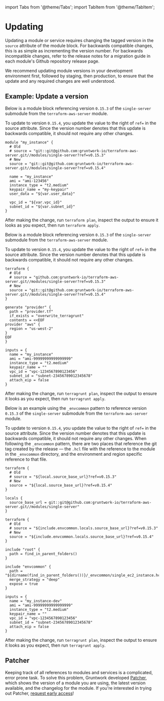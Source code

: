 import Tabs from '@theme/Tabs';
import TabItem from '@theme/TabItem';

# Updating

Updating a module or service requires changing the tagged version in the `source` attribute of the module block. For backwards compatible changes, this is as simple as incrementing the version number. For backwards incompatible changes, refer to the release notes for a migration guide in each module's Github repository release page.

We recommend updating module versions in your development environment first, followed by staging, then production, to ensure that the update and any required changes are well understood.

## Example: Update a version

<Tabs groupId="tool-choice">
<TabItem value="Terraform" label="Terraform" default>

Below is a module block referencing version `0.15.3` of the `single-server` submodule from the `terraform-aws-server` module.

To update to version `0.15.4`, you update the value to the right of `ref=` in the source attribute. Since the version number denotes that this update is backwards compatible, it should not require any other changes.

```hcl
module "my_instance" {
  # Old
  # source = "git::git@github.com:gruntwork-io/terraform-aws-server.git//modules/single-server?ref=v0.15.3"
  # New
  source = "git::git@github.com:gruntwork-io/terraform-aws-server.git//modules/single-server?ref=v0.15.4"

  name = "my_instance"
  ami = "ami-123456"
  instance_type = "t2.medium"
  keypair_name = "my-keypair"
  user_data = "${var.user_data}"

  vpc_id = "${var.vpc_id}"
  subnet_id = "${var.subnet_id}"
}
```

After making the change, run `terraform plan`, inspect the output to ensure it looks as you expect, then run `terraform apply`.
</TabItem>
<TabItem value="Terragrunt" label="Terragrunt">

Below is a module block referencing version `0.15.3` of the `single-server` submodule from the `terraform-aws-server` module.

To update to version `0.15.4`, you update the value to the right of `ref=` in the source attribute. Since the version number denotes that this update is backwards compatible, it should not require any other changes.

```hcl
terraform {
  # Old
  # source = "github.com:gruntwork-io/terraform-aws-server.git//modules/single-server?ref=v0.15.3"
  # New
  source = "git::git@github.com:gruntwork-io/terraform-aws-server.git//modules/single-server?ref=v0.15.4"
}

generate "provider" {
  path = "provider.tf"
  if_exists = "overwrite_terragrunt"
  contents = <<EOF
provider "aws" {
  region = "us-west-2"
}
EOF
}

inputs = {
  name = "my_instance"
  ami = "ami-99999999999999999"
  instance_type = "t2.medium"
  keypair_name = ""
  vpc_id = "vpc-1234567890123456"
  subnet_id = "subnet-23456789012345678"
  attach_eip = false
}
```

After making the change, run `terragrunt plan`, inspect the output to ensure it looks as you expect, then run `terragrunt apply`.

</TabItem>
<TabItem value="Terragrunt with _envcommon" label="_envcommon (Terragrunt)">

Below is an example using the `_envcommon` pattern to reference version `0.15.3` of the `single-server` submodule from the `terraform-aws-server` module.

To update to version `0.15.4`, you update the value to the right of `ref=` in the source attribute. Since the version number denotes that this update is backwards compatible, it should not require any other changes. When following the `_envcommon` pattern, there are two places that reference the git tag created by the release — the `.hcl` file with the reference to the module in the `_envcommon` directory, and the environment and region specific reference to that file.

```hcl title=_envcommon/services/single_ec2_instance.hcl
terraform {
  # Old
  # source = "${local.source_base_url}?ref=v0.15.3"
  # New
  source = "${local.source_base_url}?ref=v0.15.4"
}

locals {
  source_base_url = git::git@github.com:gruntwork-io/terraform-aws-server.git//modules/single-server"
}
```

```hcl title=/<your-environment>/<your-region>/services/single_ec2_instance/terragrunt.hcl
terraform {
  # Old
  # source = "${include.envcommon.locals.source_base_url}?ref=v0.15.3"
  # New
  source = "${include.envcommon.locals.source_base_url}?ref=v0.15.4"
}

include "root" {
  path = find_in_parent_folders()
}

include "envcommon" {
  path = "${dirname(find_in_parent_folders())}/_envcommon/single_ec2_instance.hcl"
  merge_strategy = "deep"
  expose = true
}

inputs = {
  name = "my_instance-dev"
  ami = "ami-99999999999999999"
  instance_type = "t2.medium"
  keypair_name = ""
  vpc_id = "vpc-1234567890123456"
  subnet_id = "subnet-23456789012345678"
  attach_eip = false
}
```

After making the change, run `terragrunt plan`, inspect the output to ensure it looks as you expect, then run `terragrunt apply`.

</TabItem>
</Tabs>

## Patcher

Keeping track of all references to modules and services is a complicated, error prone task. To solve this problem, Gruntwork developed [Patcher](https://gruntwork.io/patcher), which shows the version of a module you are using, the latest version available, and the changelog for the module. If you're interested in trying out Patcher, [request early access](https://gruntwork.io/early-access)!

